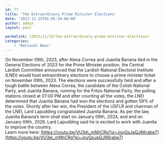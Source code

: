 ```yaml
---
id: 77
title: 'The Extraordinary Prime Minister Elections'
date: '2023-11-15T01:05:10-06:00'
author: admin
layout: post

permalink: /2023/11/15/the-extraordinary-prime-minister-elections/
categories:
    - 'National News'
---
```


On November 09th, 2023, after Alexa Correa and Juanita Banana tied in the General Elections of 2023 for the Prime Minister position, the Central Lardish Committee announced that the Lardish National Electoral Institute (LNEI) would host extraordinary elections to choose a prime minister ticket on November 09th, 2023. The elections were successfully held and after a tough battle between Alexa Correa, the candidate of the Colish National Party, and Juanita Banana, running for the Fritos National Party, the polling stations closed at 07:00 PM and after counting all the votes, the LNEI determined that Juanita Banana had won the elections and gotten 59% of the votes. Shortly after her win, the President of the USFLR and chairman of the LNEI, Lard Lapudding congratulated Juanita Banana. As per the law, Juanita Banana’s term shall start on January 09th, 2024, and end on January 06th, 2026. Lard Lapudding said he is excited to work with Juanita to improve the country.  
Learn more here: [https://youtu.be/VU3e\_mNhCRg?si=JoyQsJaQJ66rabe7](https://youtu.be/VU3e\_mNhCRg?si=JoyQsJaQJ66rabe7)